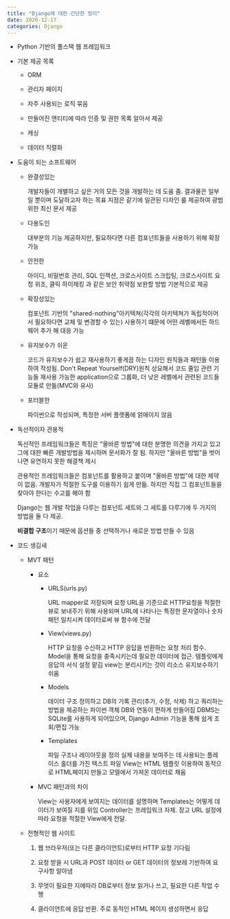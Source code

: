 ```yaml
---
title: "Django에 대한 간단한 정리"
date: 2020-12-17
categories: Django
---
```


- Python 기반의 풀스택 웹 프레임워크

- 기본 제공 목록

  - ORM

  - 관리자 페이지

  - 자주 사용되는 로직 묶음

  - 만들어진 앤티티에 따라 인증 및 권한 목록 알아서 제공

  - 캐싱

  - 데이터 직렬화

- 도움이 되는 소프트웨어

  - 완결성있는

    개발자들이 개밸하고 싶은 거의 모든 것을 개발하는 데 도움 줌. 결과물은 일부일 뿐이며 도달하고자 하는 목표 지점은 같기에 일관된 디자인 룰 제공하여 광범위한 최신 문서 제공

  - 다용도인

    대부분의 기능 제공하지만, 필요하다면 다른 컴포넌트들을 사용하기 위해 확장 가능

  - 안전한

    아이디, 비밀번호 관리, SQL 인젝션, 크로스사이트 스크립팅, 크로스사이트 요청 위조, 클릭 하이제킹 과 같은 보안 취약점 보완할 방법 기본적으로 제공

  - 확장성있는

    컴포넌트 기반의 "shared-nothing"아키텍쳐(각각의 아키텍쳐가 독립적이어서 필요하다면 교체 및 변경할 수 있는) 사용하기 떄문에 어떤 레벨에서든 하드웨어 추가 해 대응 가능

  - 유지보수가 쉬운

    코드가 유지보수가 쉽고 재사용하기 좋게끔 하는 디자인 원칙들과 패턴들 이용하여 작성됨.
    Don't Repeat Yourself(DRY)원칙 상요해서 코드 줄임
    관련 기능들 재사용 가능한 application으로 그룹화, 더 낮은 레벨에서 관련된 코드들 모듈로 만듦(MVC와 유사)

  - 포터블한

    파이썬으로 작성되며, 특정한 서버 플랫폼에 얽매이지 않음

- 독선적이자 관용적

  독선적인 프레임워크들은 특징은 "올바른 방법"에 대한 분명한 의견을 가지고 있고 그에 대한 빠른 개발방법을 제시하며 문서화가 잘 됨. 하지만 "올바른 방법"을 벗어나면 유연하지 못한 해결책 제시

  관용적인 프레임워크들은 컴포넌트를 활용하고 붙이며 "올바른 방법"에 대한 제약이 없음. 개발자가 적절한 도구를 이용하기 쉽게 만듦. 하지만 직접 그 컴포넌트들을 찾아야 한다는 수고를 해야 함

  Django는 웹 개발 작업을 다루는 컴포넌트 세트와 그 세트를 다루기에 두 가지의 방법을 둘 다 제공.

  **비결합 구조**이기 때문에 옵션들 중 선택하거나 새로운 방법 만들 수 있음

- 코드 생김새

  - MVT 패턴

    - 요소

      - URLS(urls.py)

        URL mapper로 저장되며 요청 URL을 기준으로 HTTP요청을 적절한 뷰로 보내주기 위해 사용되며 URL에 나타나는 특정한 문자열이나 숫자 패턴 일치시켜 데이터로써 뷰 함수에 전달

      - View(views.py)

        HTTP 요청을 수신하고 HTTP 응답을 반환하는 요청 처리 함수.
        Model을 통해 요청을 충족시키는데 필요한 데이터에 접근.
        템플릿에게 응답의 서식 설정 맡김
        view는 분리시키는 것이 리소스 유지보수하기 쉬움

      - Models

        데이터 구조 정의하고 DB의 기록 관리(추가, 수정, 삭제) 하고 쿼리하는 방법을 제공하는 파이썬 객체
        DB와 연동이 편하게 만들어짐
        DBMS는 SQLite를 사용하게 되어있으며, Django Admin 기능을 통해 쉽게 조회/편집 가능

      - Templates

        파일 구조나 레이아웃을 정의
        실제 내용을 보여주는 데 사용되는 플레이스 홀더를 가진 텍스트 파일
        View는 HTML 템플릿 이용하여 동적으로 HTML페이지 만들고 모델에서 가져온 데이터로 채움

    - MVC 패턴과의 차이

      View는 사용자에게 보여지는 데이터를 설명하며
      Templates는 어떻게 데이터가 보여질 지를 위임
      Controller는 프레임워크 자체. 장고 URL 설정에 따라 요청을 적절한 View에게 전달.

  - 전형적인 웹 사이트

    1. 웹 브라우저(또는 다른 클라이언트)로부터 HTTP 요청 기다림

    2. 요청 받을 시 URL과 POST 데이터 or GET 데이터의 정보레 기반하여 요구사항 알아냄

    3. 무엇이 필요한 지에따라 DB로부터 정보 읽거나 쓰고, 필요한 다른 작업 수행

    4. 클라이언트에 응답 반환. 주로 동적인 HTML 페이지 생성하면서 응답
